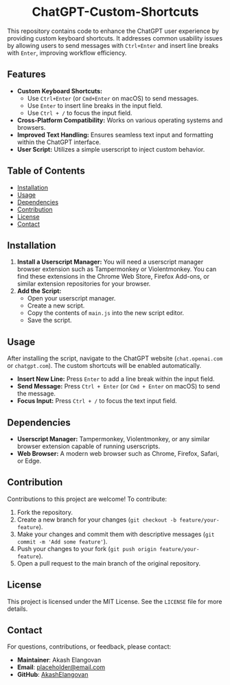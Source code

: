 
<div align="center">

# ChatGPT-Custom-Shortcuts

</div>

This repository contains code to enhance the ChatGPT user experience by providing custom keyboard shortcuts. It addresses common usability issues by allowing users to send messages with `Ctrl+Enter` and insert line breaks with `Enter`, improving workflow efficiency.

## Features

- **Custom Keyboard Shortcuts:**
  - Use `Ctrl+Enter` (or `Cmd+Enter` on macOS) to send messages.
  - Use `Enter` to insert line breaks in the input field.
  - Use `Ctrl + /` to focus the input field.
- **Cross-Platform Compatibility:** Works on various operating systems and browsers.
- **Improved Text Handling:** Ensures seamless text input and formatting within the ChatGPT interface.
- **User Script:** Utilizes a simple userscript to inject custom behavior.

## Table of Contents

- [Installation](#installation)
- [Usage](#usage)
- [Dependencies](#dependencies)
- [Contribution](#contribution)
- [License](#license)
- [Contact](#contact)

## Installation

1. **Install a Userscript Manager:** You will need a userscript manager browser extension such as Tampermonkey or Violentmonkey. You can find these extensions in the Chrome Web Store, Firefox Add-ons, or similar extension repositories for your browser.
2. **Add the Script:**
   - Open your userscript manager.
   - Create a new script.
   - Copy the contents of `main.js` into the new script editor.
   - Save the script.

## Usage

After installing the script, navigate to the ChatGPT website (`chat.openai.com` or `chatgpt.com`). The custom shortcuts will be enabled automatically.

- **Insert New Line:** Press `Enter` to add a line break within the input field.
- **Send Message:** Press `Ctrl + Enter` (or `Cmd + Enter` on macOS) to send the message.
- **Focus Input:** Press `Ctrl + /` to focus the text input field.

## Dependencies

- **Userscript Manager:**  Tampermonkey, Violentmonkey, or any similar browser extension capable of running userscripts.
- **Web Browser:** A modern web browser such as Chrome, Firefox, Safari, or Edge.

## Contribution

Contributions to this project are welcome! To contribute:

1.  Fork the repository.
2.  Create a new branch for your changes (`git checkout -b feature/your-feature`).
3.  Make your changes and commit them with descriptive messages (`git commit -m 'Add some feature'`).
4.  Push your changes to your fork (`git push origin feature/your-feature`).
5.  Open a pull request to the main branch of the original repository.

## License

This project is licensed under the MIT License. See the `LICENSE` file for more details.

## Contact

For questions, contributions, or feedback, please contact:

- **Maintainer**: Akash Elangovan 
- **Email**: placeholder@email.com
- **GitHub**: [AkashElangovan](https://github.com/AkashElangovan)
